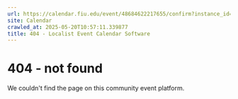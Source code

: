 ```yaml
---
url: https://calendar.fiu.edu/event/48684622217655/confirm?instance_id=48684622218680&return=https%3A%2F%2Fcalendar.fiu.edu%2Fmarc
site: Calendar
crawled_at: 2025-05-20T10:57:11.339877
title: 404 - Localist Event Calendar Software
---
```


# 404 - not found
We couldn't find the page on this community event platform.

